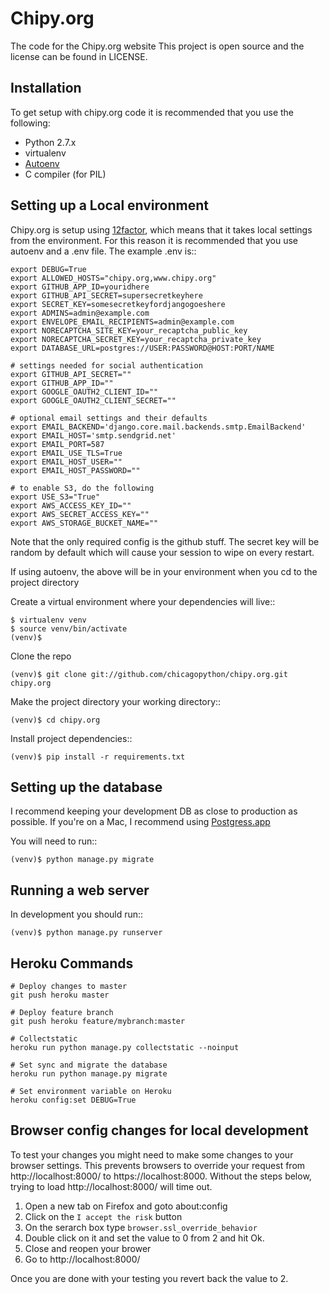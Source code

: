 # Chipy.org

The code for the Chipy.org website
This project is open source and the license can be found in LICENSE.

## Installation

To get setup with chipy.org code it is recommended that you use the following:

* Python 2.7.x
* virtualenv
* [Autoenv](https://github.com/kennethreitz/autoenv)
* C compiler (for PIL)

## Setting up a Local environment

Chipy.org is setup using [12factor](http://12factor.net), which means that it takes local settings from the environment. For this reason it is recommended that you use autoenv and a .env file. The example .env is::

    export DEBUG=True
    export ALLOWED_HOSTS="chipy.org,www.chipy.org"
    export GITHUB_APP_ID=youridhere
    export GITHUB_API_SECRET=supersecretkeyhere
    export SECRET_KEY=somesecretkeyfordjangogoeshere
    export ADMINS=admin@example.com
    export ENVELOPE_EMAIL_RECIPIENTS=admin@example.com
    export NORECAPTCHA_SITE_KEY=your_recaptcha_public_key
    export NORECAPTCHA_SECRET_KEY=your_recaptcha_private_key
    export DATABASE_URL=postgres://USER:PASSWORD@HOST:PORT/NAME

    # settings needed for social authentication
    export GITHUB_API_SECRET=""
    export GITHUB_APP_ID=""
    export GOOGLE_OAUTH2_CLIENT_ID=""
    export GOOGLE_OAUTH2_CLIENT_SECRET=""

    # optional email settings and their defaults
    export EMAIL_BACKEND='django.core.mail.backends.smtp.EmailBackend'
    export EMAIL_HOST='smtp.sendgrid.net'
    export EMAIL_PORT=587
    export EMAIL_USE_TLS=True
    export EMAIL_HOST_USER=""
    export EMAIL_HOST_PASSWORD=""

    # to enable S3, do the following
    export USE_S3="True"
    export AWS_ACCESS_KEY_ID=""
    export AWS_SECRET_ACCESS_KEY=""
    export AWS_STORAGE_BUCKET_NAME=""

Note that the only required config is the github stuff. The secret key will be random by default which will cause your session to wipe on every restart.

If using autoenv, the above will be in your environment when you cd to the project directory

Create a virtual environment where your dependencies will live::

    $ virtualenv venv
    $ source venv/bin/activate
    (venv)$

Clone the repo

    (venv)$ git clone git://github.com/chicagopython/chipy.org.git chipy.org

Make the project directory your working directory::

    (venv)$ cd chipy.org

Install project dependencies::

    (venv)$ pip install -r requirements.txt

## Setting up the database

I recommend keeping your development DB as close to production as possible. If you're on a Mac, I recommend using [Postgress.app](http://postgresapp.com)

You will need to run::

    (venv)$ python manage.py migrate

## Running a web server

In development you should run::

    (venv)$ python manage.py runserver

## Heroku Commands

    # Deploy changes to master
    git push heroku master

    # Deploy feature branch  
    git push heroku feature/mybranch:master

    # Collectstatic
    heroku run python manage.py collectstatic --noinput

    # Set sync and migrate the database
    heroku run python manage.py migrate

    # Set environment variable on Heroku
    heroku config:set DEBUG=True

## Browser config changes for local development

To test your changes you might need to make some changes to your browser 
settings. This prevents browsers to override your request from 
http://localhost:8000/ to https://localhost:8000.
Without the steps below, trying to load http://localhost:8000/ will time out.

1. Open a new tab on Firefox and goto about:config
1. Click on the `I accept the risk` button
1. On the serarch box type `browser.ssl_override_behavior`
1. Double click on it and set the value to 0 from 2 and hit Ok.
1. Close and reopen your brower
1. Go to http://localhost:8000/

Once you are done with your testing you revert back the value to 2.
